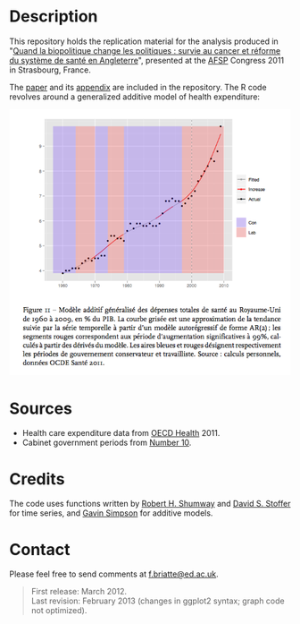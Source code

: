 # Description

This repository holds the replication material for the analysis produced in "[Quand la biopolitique change les politiques : survie au cancer et réforme du système de santé en Angleterre](http://hal.archives-ouvertes.fr/hal-00675783)", presented at the [AFSP](http://www.afsp.msh-paris.fr/) Congress 2011 in Strasbourg, France.

The [paper](paper.pdf) and its [appendix](appendix.pdf) are included in the repository. The R code revolves around a generalized additive model of health expenditure:

![Figure 11 from the appendix.](appendix-fig11.png)

# Sources

- Health care expenditure data from [OECD Health](http://www.oecd.org/health/healthdata) 2011.
- Cabinet government periods from [Number 10](http://www.number10.gov.uk/history-and-tour/past-prime-ministers/).

# Credits

The code uses functions written by [Robert H. Shumway](http://anson.ucdavis.edu/~shumway/) and [David S. Stoffer](http://www.stat.pitt.edu/stoffer/) for time series, and [Gavin Simpson](http://www.ucl.ac.uk/~ucfagls/) for additive models.

# Contact

Please feel free to send comments at [f.briatte@ed.ac.uk](f.briatte@ed.ac.uk).

> First release: March 2012.  
> Last revision: February 2013 (changes in ggplot2 syntax; graph code not optimized).
